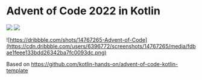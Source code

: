 # Advent of Code 2022 in Kotlin

![](https://img.shields.io/badge/day%20📅-27-blue) ![](https://img.shields.io/badge/stars%20⭐-50-yellow) 


![https://dribbble.com/shots/14767265-Advent-of-Code](https://cdn.dribbble.com/users/6396772/screenshots/14767265/media/fdbae1feee133bdd26342ba7fc0093dc.png)

Based on https://github.com/kotlin-hands-on/advent-of-code-kotlin-template